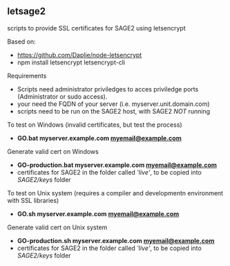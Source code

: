letsage2
--------
  scripts to provide SSL certificates for SAGE2 using letsencrypt

Based on:
 - https://github.com/Daplie/node-letsencrypt
 - npm install letsencrypt letsencrypt-cli

Requirements
  - Scripts need administrator priviledges to acces priviledge ports (Administrator or sudo access).
  - your need the FQDN of your server (i.e. myserver.unit.domain.com)
  - scripts need to be run on the SAGE2 host, with SAGE2 *NOT* running

To test on Windows (invalid certificates, but test the process)
  - **GO.bat myserver.example.com myemail@example.com**

Generate valid cert on Windows
  - **GO-production.bat myserver.example.com myemail@example.com**
  - certificates for SAGE2 in the folder called *'live'*, to be copied into *SAGE2/keys* folder

To test on Unix system (requires a compiler and developmentn environment with SSL libraries)
  - **GO.sh myserver.example.com myemail@example.com**

Generate valid cert on Unix system
  - **GO-production.sh myserver.example.com myemail@example.com**
  - certificates for SAGE2 in the folder called *'live'*, to be copied into *SAGE2/keys* folder

